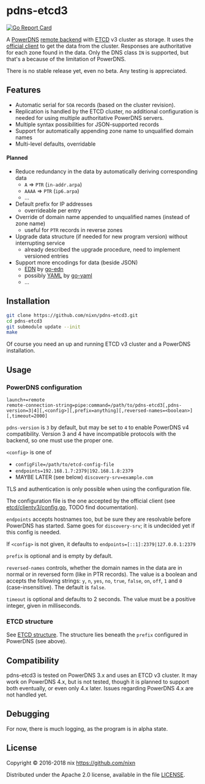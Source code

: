 # pdns-etcd3

[![Go Report Card](https://goreportcard.com/badge/github.com/nixn/pdns-etcd3)](https://goreportcard.com/report/github.com/nixn/pdns-etcd3)

A [PowerDNS][pdns] [remote backend][pdns-remote] with [ETCD][] v3 cluster as storage.
It uses the [official client][etcd-client]
to get the data from the cluster. Responses are authoritative for each zone found in
the data. Only the DNS class `IN` is supported, but that's a because of the limitation
of PowerDNS.

There is no stable release yet, even no beta. Any testing is appreciated.

[pdns]: https://www.powerdns.com/
[pdns-remote]: https://doc.powerdns.com/3/authoritative/backend-remote/
[etcd]: https://github.com/coreos/etcd/
[etcd-client]: https://github.com/coreos/etcd/tree/master/clientv3/

## Features

* Automatic serial for `SOA` records (based on the cluster revision).
* Replication is handled by the ETCD cluster, no additional configuration is needed for using multiple authoritative PowerDNS servers.
* Multiple syntax possibilities for JSON-supported records
* Support for automatically appending zone name to unqualified domain names
* Multi-level defaults, overridable

#### Planned

* Reduce redundancy in the data by automatically deriving corresponding data
  * `A` ⇒ `PTR` (`in-addr.arpa`)
  * `AAAA` ⇒ `PTR` (`ip6.arpa`)
  * …
* Default prefix for IP addresses
  * overrideable per entry
* Override of domain name appended to unqualified names (instead of zone name)
  * useful for `PTR` records in reverse zones
* Upgrade data structure (if needed for new program version) without interrupting service
  * already described the upgrade procedure, need to implement versioned entries
* Support more encodings for data (beside JSON)
  * [EDN][] by [go-edn][]
  * possibly [YAML][] by [go-yaml][]
  * …

[edn]: https://github.com/edn-format/edn
[go-edn]: https://github.com/go-edn/edn
[yaml]: http://www.yaml.org/
[go-yaml]: https://github.com/go-yaml/yaml

## Installation

```sh
git clone https://github.com/nixn/pdns-etcd3.git
cd pdns-etcd3
git submodule update --init
make
```

Of course you need an up and running ETCD v3 cluster and a PowerDNS installation.

## Usage

### PowerDNS configuration
```
launch+=remote
remote-connection-string=pipe:command=/path/to/pdns-etcd3[,pdns-version=3|4][,<config>][,prefix=anything][,reversed-names=<boolean>][,timeout=2000]
```

`pdns-version` is `3` by default, but may be set to `4` to enable PowerDNS v4 compatibility.
Version 3 and 4 have incompatible protocols with the backend, so one must use the proper one.

`<config>` is one of
* `configFile=/path/to/etcd-config-file`
* `endpoints=192.168.1.7:2379|192.168.1.8:2379`
* MAYBE LATER (see below) `discovery-srv=example.com`

TLS and authentication is only possible when using the configuration file.

The configuration file is the one accepted by the official client
(see [etcd/clientv3/config.go](https://github.com/coreos/etcd/blob/master/clientv3/config.go),
TODO find documentation).

`endpoints` accepts hostnames too, but be sure they are resolvable before PowerDNS
has started. Same goes for `discovery-srv`; it is undecided yet if this config is needed.

If `<config>` is not given, it defaults to `endpoints=[::1]:2379|127.0.0.1:2379`

`prefix` is optional and is empty by default.

`reversed-names` controls, whether the domain names in the data are in normal or in reversed form
(like in PTR records). The value is a boolean and accepts the following strings:
`y`, `n`, `yes`, `no`, `true`, `false`, `on`, `off`, `1` and `0` (case-insensitive).
The default is `false`.

`timeout` is optional and defaults to 2 seconds. The value must be a positive integer,
given in milliseconds.

### ETCD structure

See [ETCD structure][etcd-structure]. The structure lies beneath the `prefix`
configured in PowerDNS (see above).

[etcd-structure]: doc/ETCD-structure.md

## Compatibility

pdns-etcd3 is tested on PowerDNS 3.x and uses an ETCD v3 cluster. It
may work on PowerDNS 4.x, but is not tested, though it is planned to
support both eventually, or even only 4.x later. Issues regarding
PowerDNS 4.x are not handled yet.

## Debugging

For now, there is much logging, as the program is in alpha state.

## License

Copyright © 2016-2018 nix <https://github.com/nixn>

Distributed under the Apache 2.0 license, available in the file [LICENSE](LICENSE).
